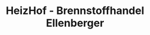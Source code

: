 ---
title: "HeizHof - Brennstoffhandel Ellenberger"
url: /andisleben/heizhof-brennstoffhandel-ellenberger/
shop: Allgemein
---
